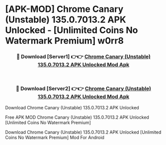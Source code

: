 # [APK-MOD] Chrome Canary (Unstable) 135.0.7013.2 APK Unlocked - [Unlimited Coins No Watermark Premium] w0rr8



<div align="center">
<h3>🔴 Download [Server1] 👉👉 <a href="https://momento.my/?title=Chrome_Canary_(Unstable)_135.0.7013.2_APK_Unlocked">Chrome Canary (Unstable) 135.0.7013.2 APK Unlocked Mod Apk</a></h3><br>

<h3>🔴 Download [Server2] 👉👉 <a href="https://momento.my/?title=Chrome_Canary_(Unstable)_135.0.7013.2_APK_Unlocked">Chrome Canary (Unstable) 135.0.7013.2 APK Unlocked Mod Apk</a></h3>
</div>



Download Chrome Canary (Unstable) 135.0.7013.2 APK Unlocked 

Free APK MOD Chrome Canary (Unstable) 135.0.7013.2 APK Unlocked [Unlimited Coins No Watermark Premium]

Download Chrome Canary (Unstable) 135.0.7013.2 APK Unlocked [Unlimited Coins No Watermark Premium] Mod For Android
